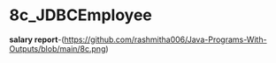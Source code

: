 # 8c_JDBCEmployee

**salary report**-(https://github.com/rashmitha006/Java-Programs-With-Outputs/blob/main/8c.png)
